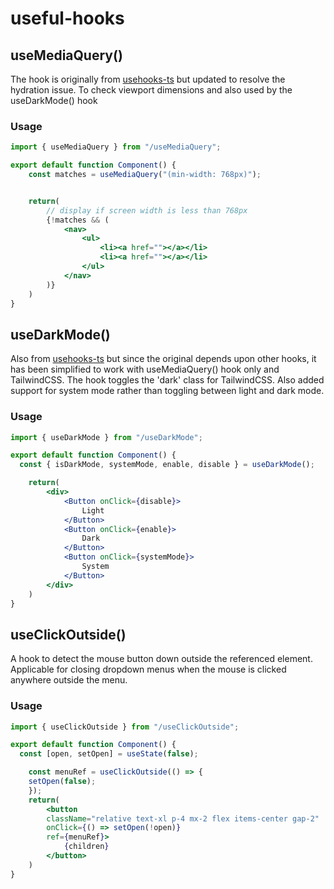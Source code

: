 # useful-hooks

## useMediaQuery()

The hook is originally from [usehooks-ts](https://usehooks-ts.com/react-hook/use-media-query) but updated to resolve the hydration issue.
To check viewport dimensions and also used by the useDarkMode() hook

### Usage
```jsx
import { useMediaQuery } from "/useMediaQuery";

export default function Component() {
    const matches = useMediaQuery("(min-width: 768px)");


    return(
        // display if screen width is less than 768px
        {!matches && ( 
            <nav>
                <ul>
                    <li><a href=""></a></li>
                    <li><a href=""></a></li>
                </ul>
            </nav>
        )}
    )
}
```

## useDarkMode()

Also from [usehooks-ts](https://usehooks-ts.com/react-hook/use-dark-mode) but since the original depends upon other hooks, it has been simplified to work with useMediaQuery() hook only and TailwindCSS.
The hook toggles the 'dark' class for TailwindCSS. Also added support for system mode rather than toggling between light and dark mode.

### Usage
```jsx
import { useDarkMode } from "/useDarkMode";

export default function Component() {
  const { isDarkMode, systemMode, enable, disable } = useDarkMode();

    return(
        <div>
            <Button onClick={disable}>
                Light
            </Button>
            <Button onClick={enable}>
                Dark
            </Button>
            <Button onClick={systemMode}>
                System
            </Button>
        </div>
    )
}
```

## useClickOutside()

A hook to detect the mouse button down outside the referenced element. Applicable for closing dropdown menus when the mouse is clicked anywhere outside the menu.

### Usage
```jsx
import { useClickOutside } from "/useClickOutside";

export default function Component() {
  const [open, setOpen] = useState(false);

    const menuRef = useClickOutside(() => {
    setOpen(false);
    });
    return(
        <button
        className="relative text-xl p-4 mx-2 flex items-center gap-2"
        onClick={() => setOpen(!open)}
        ref={menuRef}>
            {children}
        </button>
    )
}
```
